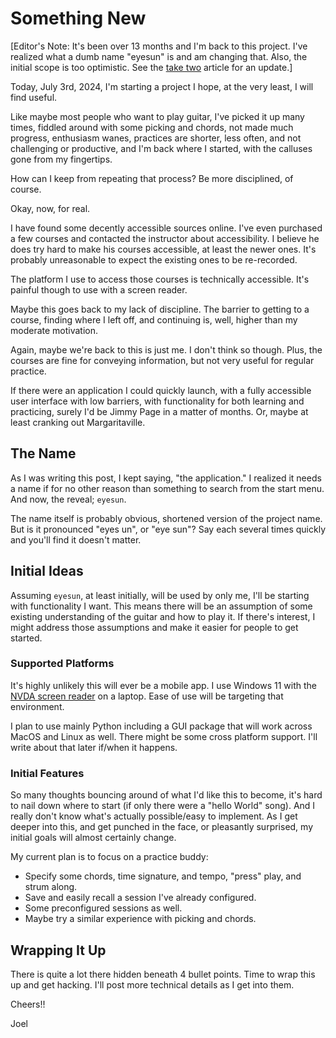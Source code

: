 # Something New

[Editor's Note: It's been over 13 months and I'm back to this project.
I've realized what a dumb name "eyesun" is and am changing that.
Also, the initial scope is too optimistic.
See the [take two](take_two.md) article for an update.]

Today, July 3rd, 2024, I'm starting a project I hope, at the very least, I will find useful.

Like maybe most people who want to play guitar, I've picked it up many times,
fiddled around with some picking and chords,
not made much progress,
enthusiasm wanes,
practices are shorter, less often, and not challenging or productive,
and I'm back where I started, with the calluses gone from my fingertips.

How can I keep from repeating that process?
Be more disciplined, of course.  

Okay, now, for real. 

I have found some decently accessible sources online.
I've even purchased a few courses and contacted the instructor about accessibility.
I believe he does try hard to make his courses accessible, at least the newer ones.
It's probably unreasonable to expect the existing ones to be re-recorded.

The platform I use to access those courses is technically accessible.
It's painful though to use with a screen reader.

Maybe this goes back to my lack of discipline. 
The barrier to getting to a course, finding where I left off, and continuing is, well, higher than my moderate motivation. 

Again, maybe we're back to this is just me.
I don't think so though. 
Plus, the courses are fine for conveying information,
but not very useful for regular practice.

If there were  an application I could quickly launch,
with a fully accessible user interface with low barriers,
with functionality for both learning and practicing,
surely I'd be Jimmy Page in a matter of months.
Or, maybe at least cranking out Margaritaville.

## The Name

As I was writing this post, I kept saying, "the application."
I realized it needs a name if for no other reason than something to search from the start menu.
And now, the reveal; `eyesun`.

The name itself is probably obvious, shortened version of the project name.
But is it pronounced "eyes un", or "eye sun"?
Say each several times quickly and you'll find it doesn't matter.

## Initial Ideas 

Assuming `eyesun`, at least initially, will be used by only me,
I'll be starting with functionality I want.
This means there will be an assumption of some existing understanding of the guitar and how to play it.
If there's interest, I might address those assumptions and make it easier for people to get started. 

### Supported Platforms

It's highly unlikely this will ever be a mobile app.
I use Windows 11 with the
[NVDA screen reader](https://nvaccess.org) on a laptop.
Ease of use will be targeting that environment.

I plan to use mainly Python including a GUI package that will work across MacOS and Linux as well.
There might be some cross platform support.
I'll write about that later if/when it happens. 

### Initial Features

So many thoughts bouncing around of what I'd like this to become,
it's hard to nail down where to start
(if only there were a "hello World" song).
And I really don't know what's actually possible/easy to implement.
As I get deeper into this, and get punched in the face, or pleasantly surprised,
my initial goals will almost certainly change.

My current plan is to focus on a practice buddy:

- Specify some chords, time signature, and tempo, "press" play, and strum along.
- Save and easily recall a session I've already configured.
- Some preconfigured sessions as well.
- Maybe try a similar experience with picking and chords.

## Wrapping It Up

There is quite a lot there hidden beneath 4 bullet points.
Time to wrap this up and get hacking.
I'll post more technical details as I get into them.

Cheers!!

Joel
